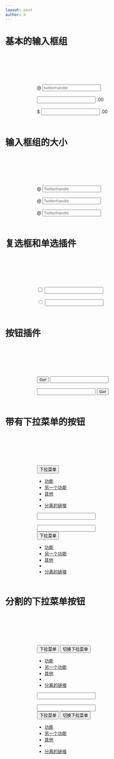 ```yaml
---
layout: post
author: k
---
```

# 基本的输入框组
<div style="padding: 100px 100px 10px;">
    <form class="bs-example bs-example-form" role="form">
        <div class="input-group">
            <span class="input-group-addon">@</span>
            <input type="text" class="form-control" placeholder="twitterhandle">
        </div>
        <br>
        <div class="input-group">
            <input type="text" class="form-control">
            <span class="input-group-addon">.00</span>
        </div>
        <br>
        <div class="input-group">
            <span class="input-group-addon">$</span>
            <input type="text" class="form-control">
            <span class="input-group-addon">.00</span>
        </div>
    </form>
</div>

# 输入框组的大小
<div style="padding: 100px 100px 10px;">
    <form class="bs-example bs-example-form" role="form">
        <div class="input-group input-group-lg">
            <span class="input-group-addon">@</span>
            <input type="text" class="form-control" placeholder="Twitterhandle">
        </div>
        <br>
        <div class="input-group">
            <span class="input-group-addon">@</span>
            <input type="text" class="form-control" placeholder="Twitterhandle">
        </div>
        <br>
        <div class="input-group input-group-sm">
            <span class="input-group-addon">@</span>
            <input type="text" class="form-control" placeholder="Twitterhandle">
        </div>
    </form>
</div>

# 复选框和单选插件
<div style="padding: 100px 100px 10px;">
    <form class="bs-example bs-example-form" role="form">
        <div class="row">
            <div class="col-lg-6">
                <div class="input-group">
                    <span class="input-group-addon">
                        <input type="checkbox"></span>
                    <input type="text" class="form-control">
                </div><!-- /input-group -->
            </div><!-- /.col-lg-6 -->
            <br>
            <div class="col-lg-6">
                <div class="input-group">
                    <span class="input-group-addon">
                        <input type="radio"></span>
                    <input type="text" class="form-control">
                </div><!-- /input-group -->
            </div><!-- /.col-lg-6 -->
        </div><!-- /.row -->
    </form>
</div>

# 按钮插件
<div style="padding: 100px 100px 10px;">
    <form class="bs-example bs-example-form" role="form">
        <div class="row">
            <div class="col-lg-6">
                <div class="input-group">
                    <span class="input-group-btn">
                        <button class="btn btn-default" type="button">Go!</button>
                    </span>
                    <input type="text" class="form-control">
                </div><!-- /input-group -->
            </div><!-- /.col-lg-6 -->
            <br>
            <div class="col-lg-6">
                <div class="input-group">
                    <input type="text" class="form-control">
                    <span class="input-group-btn">
                        <button class="btn btn-default" type="button">Go!</button>
                    </span>
                </div><!-- /input-group -->
            </div><!-- /.col-lg-6 -->
        </div><!-- /.row -->
    </form>
</div>

# 带有下拉菜单的按钮
<div style="padding: 100px 100px 10px;">
    <form class="bs-example bs-example-form" role="form">
        <div class="row">
            <div class="col-lg-6">
                <div class="input-group">
                    <div class="input-group-btn">
                        <button type="button" class="btn btn-default 
                        dropdown-toggle" data-toggle="dropdown">下拉菜单
                            <span class="caret"></span>
                        </button>
                        <ul class="dropdown-menu">
                            <li>
                                <a href="#">功能</a>
                            </li>
                            <li>
                                <a href="#">另一个功能</a>
                            </li>
                            <li>
                                <a href="#">其他</a>
                            </li>
                            <li class="divider"></li>
                            <li>
                                <a href="#">分离的链接</a>
                            </li>
                        </ul>
                    </div><!-- /btn-group -->
                    <input type="text" class="form-control">
                </div><!-- /input-group -->
            </div><!-- /.col-lg-6 -->
            <br>
            <div class="col-lg-6">
                <div class="input-group">
                    <input type="text" class="form-control">
                    <div class="input-group-btn">
                        <button type="button" class="btn btn-default 
                        dropdown-toggle" data-toggle="dropdown">下拉菜单
                            <span class="caret"></span>
                        </button>
                        <ul class="dropdown-menu pull-right">
                            <li>
                                <a href="#">功能</a>
                            </li>
                            <li>
                                <a href="#">另一个功能</a>
                            </li>
                            <li>
                                <a href="#">其他</a>
                            </li>
                            <li class="divider"></li>
                            <li>
                                <a href="#">分离的链接</a>
                            </li>
                        </ul>
                    </div><!-- /btn-group -->
                </div><!-- /input-group -->
            </div><!-- /.col-lg-6 -->
        </div><!-- /.row -->
    </form>
</div>

# 分割的下拉菜单按钮
<div style="padding: 100px 100px 10px;">
    <form class="bs-example bs-example-form" role="form">
        <div class="row">
            <div class="col-lg-6">
                <div class="input-group">
                    <div class="input-group-btn">
                        <button type="button" class="btn btn-default" tabindex="-1">下拉菜单</button>
                        <button type="button" class="btn btn-default 
                        dropdown-toggle" data-toggle="dropdown" tabindex="-1">
                            <span class="caret"></span>
                            <span class="sr-only">切换下拉菜单</span>
                        </button>
                        <ul class="dropdown-menu">
                            <li>
                                <a href="#">功能</a>
                            </li>
                            <li>
                                <a href="#">另一个功能</a>
                            </li>
                            <li>
                                <a href="#">其他</a>
                            </li>
                            <li class="divider"></li>
                            <li>
                                <a href="#">分离的链接</a>
                            </li>
                        </ul>
                    </div><!-- /btn-group -->
                    <input type="text" class="form-control">
                </div><!-- /input-group -->
            </div><!-- /.col-lg-6 -->
            <br>
            <div class="col-lg-6">
                <div class="input-group">
                    <input type="text" class="form-control">
                    <div class="input-group-btn">
                        <button type="button" class="btn btn-default" tabindex="-1">下拉菜单</button>
                        <button type="button" class="btn btn-default 
                        dropdown-toggle" data-toggle="dropdown" tabindex="-1">
                            <span class="caret"></span>
                            <span class="sr-only">切换下拉菜单</span>
                        </button>
                        <ul class="dropdown-menu pull-right">
                            <li>
                                <a href="#">功能</a>
                            </li>
                            <li>
                                <a href="#">另一个功能</a>
                            </li>
                            <li>
                                <a href="#">其他</a>
                            </li>
                            <li class="divider"></li>
                            <li>
                                <a href="#">分离的链接</a>
                            </li>
                        </ul>
                    </div><!-- /btn-group -->
                </div><!-- /input-group -->
            </div><!-- /.col-lg-6 -->
        </div><!-- /.row -->
    </form>
</div>